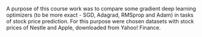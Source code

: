 A purpose of this course work was to compare some gradient deep learning optimizers (to be more exact - SGD, Adagrad, RMSprop and Adam) in tasks of stock price prediction. For this purpose were chosen datasets with stock prices of Nestle and Apple, downloaded from Yahoo! Finance.
